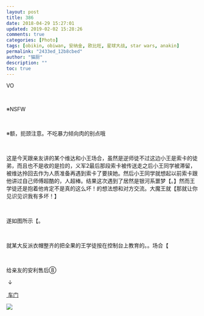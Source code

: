 ```yaml
---
layout: post
title: 386
date: 2018-04-29 15:27:01
updated: 2019-02-02 15:28:26
comments: true
categories: [Photo]
tags: [obikin, obiwan, 安纳金, 欧比旺, 星球大战, star wars, anakin]
permalink: "2433ed_12b8cbed"
author: "猫厨"
description: ""
toc: true
---
```


<p>VO</p> 
<p>&nbsp;<br /></p> 
<p>※NSFW</p> 
<p>&nbsp;<br /></p> 
<p>※额，扼颈注意。不吃暴力倾向肉的别点哦</p> 
<p>&nbsp;<br /></p> 
<p>这是今天跟亲友讲的某个维达和小王场合，虽然是逆师徒不过这边小王是索卡的徒弟，而且也不是收的是捡的，义军2最后那段索卡被传送走之后小王同学被滞留，被维达拎回去作为人质准备再遇到索卡了要挟她。然后小王同学就想起以前索卡跟他讲过自己师傅超酷的，人超棒。结果这次遇到了居然是银河系噩梦【。】然而王学徒还是抱着他肯定不是真的这么坏！的想法想和对方交流。大魔王就【那就让你见识见识我有多坏！】</p> 
<p>&nbsp;<br /></p> 
<p>遂如图所示【。</p> 
<p>&nbsp;<br /></p> 
<p>就某大反派衣帽整齐的把全果的王学徒按在控制台上教育的。。场合【</p> 
<p>&nbsp;<br /></p> 
<p>给亲友的安利售后⑧</p> 
<p>&nbsp;↓&nbsp;</p> 
<p><a rel="nofollow" href="https://images-wixmp-ed30a86b8c4ca887773594c2.wixmp.com/intermediary/f/d97cf4c4-1f95-4c79-9e66-10b31d5fac97/dcyot86-a8548428-7cb7-4868-9014-ff2de1a35af6.jpg" target="_blank"  >&nbsp;车门</a></p>

![](/img/img_cVZNdzJtQk9JV2Y3eXRPVGR6U1k5aU8rMXlFMk5TOGRDSW9mdFVlVWZKb3NZc1lybVFCSk5nPT0.png)